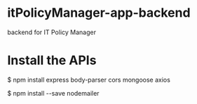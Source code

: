 # itPolicyManager-app-backend
backend for IT Policy Manager

# Install the APIs
$ npm install express body-parser cors mongoose axios

$ npm install --save nodemailer
